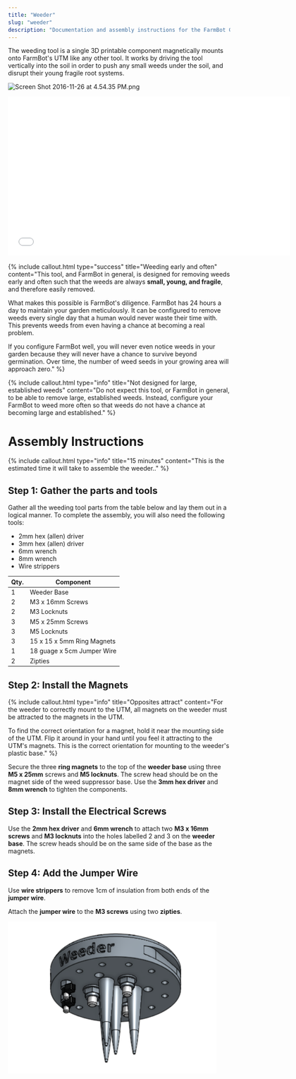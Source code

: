 ```yaml
---
title: "Weeder"
slug: "weeder"
description: "Documentation and assembly instructions for the FarmBot Genesis Weeder"
---
```


The weeding tool is a single 3D printable component magnetically mounts onto FarmBot's UTM like any other tool. It works by driving the tool vertically into the soil in order to push any small weeds under the soil, and disrupt their young fragile root systems.

![Screen Shot 2016-11-26 at 4.54.35 PM.png](_images/Screen_Shot_2016-11-26_at_4.54.35_PM.png)



<iframe class="embedly-embed" src="//cdn.embedly.com/widgets/media.html?src=https%3A%2F%2Fsketchfab.com%2Fmodels%2Fec9a1a4b27a743d98c51bc78307937e0%2Fembed&url=https%3A%2F%2Fsketchfab.com%2Fmodels%2Fec9a1a4b27a743d98c51bc78307937e0&image=https%3A%2F%2Fd35krx4ujqgbcr.cloudfront.net%2Furls%2Fec9a1a4b27a743d98c51bc78307937e0%2Fdist%2Fthumbnails%2F16a6dad6cc7f48b0b01cbff5d6b09a98%2F640x360.jpeg&key=02466f963b9b4bb8845a05b53d3235d7&type=text%2Fhtml&schema=sketchfab" width="640" height="360" scrolling="no" frameborder="0" allowfullscreen></iframe>



{%
include callout.html
type="success"
title="Weeding early and often"
content="This tool, and FarmBot in general, is designed for removing weeds early and often such that the weeds are always **small, young, and fragile**, and therefore easily removed.

What makes this possible is FarmBot's diligence. FarmBot has 24 hours a day to maintain your garden meticulously. It can be configured to remove weeds every single day that a human would never waste their time with. This prevents weeds from even having a chance at becoming a real problem.

If you configure FarmBot well, you will never even notice weeds in your garden because they will never have a chance to survive beyond germination. Over time, the number of weed seeds in your growing area will approach zero."
%}



{%
include callout.html
type="info"
title="Not designed for large, established weeds"
content="Do not expect this tool, or FarmBot in general, to be able to remove large, established weeds. Instead, configure your FarmBot to weed more often so that weeds do not have a chance at becoming large and established."
%}



# Assembly Instructions



{%
include callout.html
type="info"
title="15 minutes"
content="This is the estimated time it will take to assemble the weeder.."
%}

## Step 1: Gather the parts and tools
Gather all the weeding tool parts from the table below and lay them out in a logical manner. To complete the assembly, you will also need the following tools:
* 2mm hex (allen) driver
* 3mm hex (allen) driver
* 6mm wrench
* 8mm wrench
* Wire strippers

|Qty.                          |Component                     |
|------------------------------|------------------------------|
|1                             |Weeder Base
|2                             |M3 x 16mm Screws
|2                             |M3 Locknuts
|3                             |M5 x 25mm Screws
|3                             |M5 Locknuts
|3                             |15 x 15 x 5mm Ring Magnets
|1                             |18 guage x 5cm Jumper Wire
|2                             |Zipties

## Step 2: Install the Magnets

{%
include callout.html
type="info"
title="Opposites attract"
content="For the weeder to correctly mount to the UTM, all magnets on the weeder must be attracted to the magnets in the UTM.

To find the correct orientation for a magnet, hold it near the mounting side of the UTM. Flip it around in your hand until you feel it attracting to the UTM's magnets. This is the correct orientation for mounting to the weeder's plastic base."
%}

Secure the three **ring magnets** to the top of the **weeder base** using three **M5 x 25mm** screws and **M5 locknuts**. The screw head should be on the magnet side of the weed suppressor base. Use the **3mm hex driver** and **8mm wrench** to tighten the components.


## Step 3: Install the Electrical Screws
Use the **2mm hex driver** and **6mm wrench** to attach two **M3 x 16mm screws** and **M3 locknuts** into the holes labelled 2 and 3 on the **weeder base**. The screw heads should be on the same side of the base as the magnets.


## Step 4: Add the Jumper Wire
Use **wire strippers** to remove 1cm of insulation from both ends of the **jumper wire**.


Attach the **jumper wire** to the **M3 screws** using two **zipties**.

![weeder.png](_images/weeder.png)


